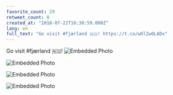 ```yaml
---
favorite_count: 29
retweet_count: 0
created_at: "2018-07-22T16:38:59.000Z"
lang: en
full_text: "Go visit #fjærland 🇳🇴! https://t.co/wOlZw0LADx"
---
```


Go visit #fjærland 🇳🇴!
![Embedded Photo](https://twitter-media-coderbyheart.s3.eu-north-1.amazonaws.com/1021072123648008192-DiuTrSoX4AEMXZy.jpg)

![Embedded Photo](https://twitter-media-coderbyheart.s3.eu-north-1.amazonaws.com/1021072123648008192-DiuTrShWkAA4pjp.jpg)

![Embedded Photo](https://twitter-media-coderbyheart.s3.eu-north-1.amazonaws.com/1021072123648008192-DiuTrSkXkAA2l-D.jpg)

![Embedded Photo](https://twitter-media-coderbyheart.s3.eu-north-1.amazonaws.com/1021072123648008192-DiuTrS3X4AA-mUh.jpg)

